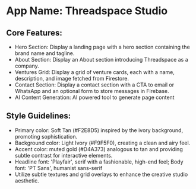 # **App Name**: Threadspace Studio

## Core Features:

- Hero Section: Display a landing page with a hero section containing the brand name and tagline.
- About Section: Display an About section introducing Threadspace as a company.
- Ventures Grid: Display a grid of venture cards, each with a name, description, and image fetched from Firestore.
- Contact Section: Display a contact section with a CTA to email or WhatsApp and an optional form to store messages in Firebase.
- AI Content Generation: AI powered tool to generate page content

## Style Guidelines:

- Primary color: Soft Tan (#F2E8D5) inspired by the ivory background, promoting sophistication.
- Background color: Light Ivory (#F9F5F0), creating a clean and airy feel.
- Accent color: muted gold (#D4A373) analogous to tan and providing subtle contrast for interactive elements.
- Headline font: 'Playfair', serif with a fashionable, high-end feel; Body font: 'PT Sans', humanist sans-serif
- Utilize subtle textures and grid overlays to enhance the creative studio aesthetic.